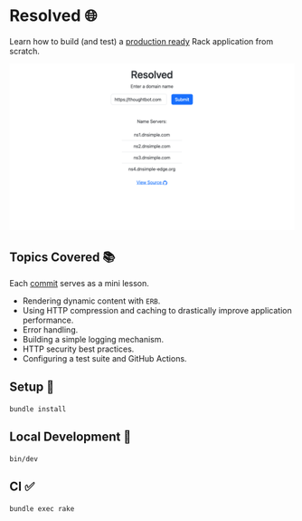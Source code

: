 # Resolved 🌐

Learn how to build (and test) a [production ready][1] Rack application from
scratch.

![A screenshot of the homepage. It shows the DNS records for thoughtbot.com](./demo.png)

## Topics Covered 📚

Each [commit][2] serves as a mini lesson.

- Rendering dynamic content with `ERB`.
- Using HTTP compression and caching to drastically improve application
  performance.
- Error handling.
- Building a simple logging mechanism.
- HTTP security best practices.
- Configuring a test suite and GitHub Actions.

## Setup 🚀

```
bundle install
```

## Local Development 🧱

```
bin/dev
```

## CI ✅

```
bundle exec rake
```

[1]: https://resolved-9623c76e6dbd.herokuapp.com
[2]: https://github.com/thoughtbot/resolved/commits/main
